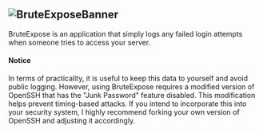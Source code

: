 ![BruteExposeBanner](https://pouch.jumpshare.com/preview/lK7_PdZYLiMIPDsCzupUPPOxsIihH80ih1hY4Mw87nPT5eUrYSzU36ryz_VzTFk4CYVsYBGImTBJ2m6PE1p2UjJprjKJn4snkOQIlHyX-Do)
----------------------------------------------------------------

BruteExpose is an application that simply logs any failed login attempts when someone tries to access your server. 

#### Notice
In terms of practicality, it is useful to keep this data to yourself and avoid public logging. However, using BruteExpose requires a modified version of OpenSSH that has the "Junk Password" feature disabled. This modification helps prevent timing-based attacks. If you intend to incorporate this into your security system, I highly recommend forking your own version of OpenSSH and adjusting it accordingly.
